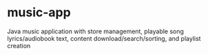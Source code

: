 # music-app
Java music application with store management, playable song lyrics/audiobook text, content download/search/sorting, and playlist creation
